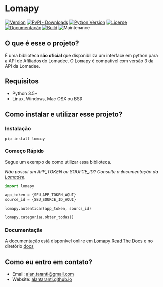# Lomapy

[![Version](https://img.shields.io/pypi/v/lomapy.svg?style=flat)](https://pypi.python.org/pypi/lomapy)
[![PyPI - Downloads](https://img.shields.io/pypi/dm/lomapy)](https://pypi.python.org/pypi/lomapy)
[![Python Version](https://img.shields.io/pypi/pyversions/lomapy?style=flat)](https://pypi.python.org/pypi/lomapy)
[![License](https://img.shields.io/github/license/AlanTaranti/Lomapy)](LICENSE)
[![Documentação](https://readthedocs.org/projects/lomapy/badge/?version=latest)](https://lomapy.readthedocs.io/en/latest/?badge=latest)
[![Build](https://travis-ci.org/AlanTaranti/Lomapy.svg?branch=master)](https://travis-ci.org/AlanTaranti/Lomapy)
![Maintenance](https://img.shields.io/maintenance/no/2019)


## O que é esse o projeto?

É uma biblioteca **não oficial** que disponibiliza um interface em python para a API de Afiliados do Lomadee.
O Lomapy é compatível com versão 3 da API da Lomadee.

## Requisitos

- Python 3.5+
- Linux, Windows, Mac OSX ou BSD

## Como instalar e utilizar esse projeto? 

### Instalação
    
    pip install lomapy
    
### Começo Rápido

Segue um exemplo de como utilizar essa biblioteca.

*Não possui um APP_TOKEN ou SOURCE_ID? Consulte a documentação da [Lomadee](https://developer.lomadee.com/).*

```python
import lomapy

app_token = {SEU_APP_TOKEN_AQUI}
source_id = {SEU_SOURCE_ID_AQUI}

lomapy.autenticar(app_token, source_id)

lomapy.categorias.obter_todas()
```

### Documentação

A documentação está disponível online em [Lomapy Read The Docs](https://lomapy.readthedocs.io/) e no diretório [docs](docs)
    

## Como eu entro em contato?
* Email: [alan.taranti@gmail.com](mailto:alan.taranti@gmail.com)
* Website: <a href="http://alantaranti.github.io" target="_blank">alantaranti.github.io</a>
